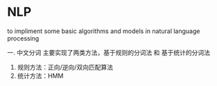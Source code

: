 # NLP
to impliment some basic algorithms and models in natural language processing

一. 中文分词
主要实现了两类方法，基于规则的分词法 和 基于统计的分词法
1. 规则方法：正向/逆向/双向匹配算法
2. 统计方法：HMM
